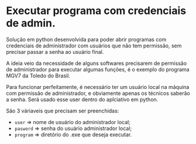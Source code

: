 # Executar programa com credenciais de admin.

Solução em python desenvolvida para poder abrir programas com credenciais de administrador com usuários que não tem permissão, sem precisar passar a senha ao usuário final.

A ideia veio da necessidade de alguns softwares precisarem de permissão de administrador para executar algumas funções, é o exemplo do programa MGV7 da Toledo do Brasil.

Para funcionar perfeitamente, é necessário ter um usuário local na máquina com permissão de administrador, e obviamente apenas os técnicos saberão a senha.
Será usado esse user dentro do aplciativo em python.

São 3 váriaveis que precisam ser preenchidas:
- `user` => nome de usuário do administrador local;
- `pasword` => senha do usuário administrador local;
- `program` => diretório do .exe que deseja executar.

  
